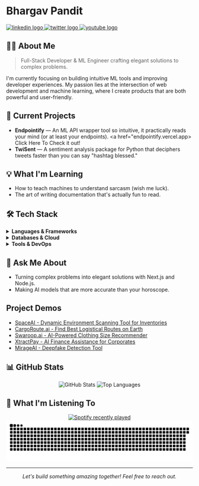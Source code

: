 # Bhargav Pandit

<a href="https://www.linkedin.com/in/bhargavprasadpandit/">
  <img src="https://raw.githubusercontent.com/maurodesouza/profile-readme-generator/master/src/assets/icons/social/linkedin/default.svg" width="52" height="40" alt="linkedin logo"  />
</a>
<a href="https://x.com/TheReal_Bhargav">
  <img src="https://raw.githubusercontent.com/maurodesouza/profile-readme-generator/master/src/assets/icons/social/twitter/default.svg" width="52" height="40" alt="twitter logo"  />
</a>
<a href="https://www.youtube.com/@bhargavprasadpandit">
  <img src="https://raw.githubusercontent.com/maurodesouza/profile-readme-generator/master/src/assets/icons/social/youtube/default.svg" width="52" height="40" alt="youtube logo"  />
</a>

## 👨‍💻 About Me

> Full-Stack Developer & ML Engineer crafting elegant solutions to complex problems.

I'm currently focusing on building intuitive ML tools and improving developer experiences. My passion lies at the intersection of web development and machine learning, where I create products that are both powerful and user-friendly.

## 🚀 Current Projects

- **Endpointify** — An ML API wrapper tool so intuitive, it practically reads your mind (or at least your endpoints).​ <a href="endpointify.vercel.app> Click Here To Check it out!</a>
- **TwiSent** — A sentiment analysis package for Python that deciphers tweets faster than you can say "hashtag blessed."

## 💡 What I'm Learning

- How to teach machines to understand sarcasm (wish me luck).
- The art of writing documentation that's actually fun to read.​

## 🛠️ Tech Stack

<details>
  <summary><b>Languages & Frameworks</b></summary>
  <br>
  
  ![JavaScript](https://img.shields.io/badge/JavaScript-323330?style=flat-square&logo=javascript&logoColor=F7DF1E)
  ![TypeScript](https://img.shields.io/badge/TypeScript-007ACC?style=flat-square&logo=typescript&logoColor=white)
  ![Python](https://img.shields.io/badge/Python-3670A0?style=flat-square&logo=python&logoColor=ffdd54)
  ![Go](https://img.shields.io/badge/Go-00ADD8?style=flat-square&logo=go&logoColor=white)
  ![C++](https://img.shields.io/badge/C++-00599C?style=flat-square&logo=c%2B%2B&logoColor=white)
  
  ![React](https://img.shields.io/badge/React-20232A?style=flat-square&logo=react&logoColor=61DAFB)
  ![Next.js](https://img.shields.io/badge/Next.js-000000?style=flat-square&logo=next.js&logoColor=white)
  ![Node.js](https://img.shields.io/badge/Node.js-6DA55F?style=flat-square&logo=node.js&logoColor=white)
  ![TensorFlow](https://img.shields.io/badge/TensorFlow-FF6F00?style=flat-square&logo=tensorflow&logoColor=white)
  ![PyTorch](https://img.shields.io/badge/PyTorch-EE4C2C?style=flat-square&logo=pytorch&logoColor=white)
</details>

<details>
  <summary><b>Databases & Cloud</b></summary>
  <br>
  
  ![MongoDB](https://img.shields.io/badge/MongoDB-4EA94B?style=flat-square&logo=mongodb&logoColor=white)
  ![PostgreSQL](https://img.shields.io/badge/PostgreSQL-316192?style=flat-square&logo=postgresql&logoColor=white)
  ![MySQL](https://img.shields.io/badge/MySQL-4479A1?style=flat-square&logo=mysql&logoColor=white)
  
  ![AWS](https://img.shields.io/badge/AWS-FF9900?style=flat-square&logo=amazon-aws&logoColor=white)
  ![Google Cloud](https://img.shields.io/badge/GCP-4285F4?style=flat-square&logo=google-cloud&logoColor=white)
  ![Vercel](https://img.shields.io/badge/Vercel-000000?style=flat-square&logo=vercel&logoColor=white)
</details>

<details>
  <summary><b>Tools & DevOps</b></summary>
  <br>
  
  ![Docker](https://img.shields.io/badge/Docker-0DB7ED?style=flat-square&logo=docker&logoColor=white)
  ![GitHub Actions](https://img.shields.io/badge/GitHub_Actions-2671E5?style=flat-square&logo=github-actions&logoColor=white)
  ![Postman](https://img.shields.io/badge/Postman-FF6C37?style=flat-square&logo=postman&logoColor=white)
</details>

## 💬 Ask Me About

- Turning complex problems into elegant solutions with Next.js and Node.js.
- Making AI models that are more accurate than your horoscope.

## Project Demos
- <a href="https://youtu.be/VJVs4gLJyE0">SpaceAI - Dynamic Environment Scanning Tool for Inventories</a>
- <a href="https://youtu.be/8Fk3ZO2nXoQ">CargoRoute.ai - Find Best Logistical Routes on Earth</a>
- <a href="https://youtu.be/D2eg5ouvNSs">Swaroop.ai - AI-Powered Clothing Size Recommender</a>
- <a href="https://youtu.be/RVxAdI7wzvo">XtractPay - AI Finance Assistance for Corporates</a>
- <a href="https://youtu.be/VJVs4gLJyE0">MirageAI - Deepfake Detection Tool</a>


## 📊 GitHub Stats

<div align="center">
  <img src="https://github-readme-stats.vercel.app/api?username=Thanatos1204&theme=tokyonight&hide_border=true&include_all_commits=true&count_private=true&show_icons=true&hide=contribs,issues" height="150" alt="GitHub Stats" />
  <img src="https://github-readme-stats.vercel.app/api/top-langs/?username=Thanatos1204&theme=tokyonight&hide_border=true&layout=compact&langs_count=6" height="150" alt="Top Languages" />
</div>

## 🎵 What I'm Listening To

<div align="center">
  <a href="https://open.spotify.com/user/8r0gjlvgbdea2wnrtlqtj87or">
    <img src="https://spotify-recently-played-readme.vercel.app/api?user=8r0gjlvgbdea2wnrtlqtj87or&count=3&unique=true" alt="Spotify recently played" />
  </a>
</div>

<div align="center">
  <picture>
    <source media="(prefers-color-scheme: dark)" srcset="https://raw.githubusercontent.com/Thanatos1204/Thanatos1204/output/github-snake-dark.svg" />
    <source media="(prefers-color-scheme: light)" srcset="https://raw.githubusercontent.com/Thanatos1204/Thanatos1204/output/github-snake.svg" />
    <img alt="github-snake" src="https://raw.githubusercontent.com/Thanatos1204/Thanatos1204/output/github-snake.svg" />
  </picture>
</div>

---

<div align="center">
  <i>Let's build something amazing together! Feel free to reach out.</i>
</div>
